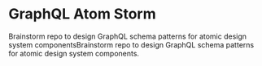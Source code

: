 # GraphQL Atom Storm

Brainstorm repo to design GraphQL schema patterns for atomic design system componentsBrainstorm repo to design GraphQL schema patterns for atomic design system components. 